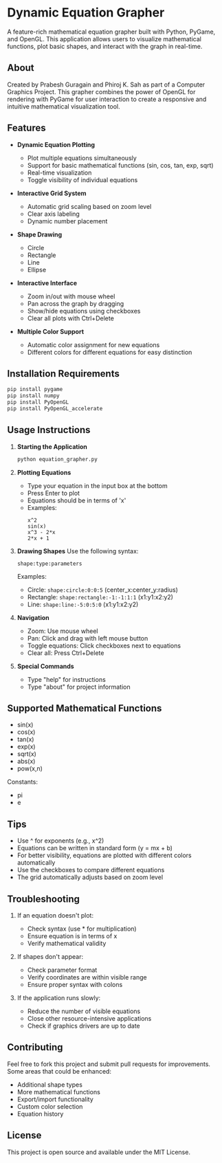 # Dynamic Equation Grapher

A feature-rich mathematical equation grapher built with Python, PyGame, and OpenGL. This application allows users to visualize mathematical functions, plot basic shapes, and interact with the graph in real-time.

## About

Created by Prabesh Guragain and Phiroj K. Sah as part of a Computer Graphics Project. This grapher combines the power of OpenGL for rendering with PyGame for user interaction to create a responsive and intuitive mathematical visualization tool.

## Features

- **Dynamic Equation Plotting**
  - Plot multiple equations simultaneously
  - Support for basic mathematical functions (sin, cos, tan, exp, sqrt)
  - Real-time visualization
  - Toggle visibility of individual equations

- **Interactive Grid System**
  - Automatic grid scaling based on zoom level
  - Clear axis labeling
  - Dynamic number placement

- **Shape Drawing**
  - Circle
  - Rectangle
  - Line
  - Ellipse

- **Interactive Interface**
  - Zoom in/out with mouse wheel
  - Pan across the graph by dragging
  - Show/hide equations using checkboxes
  - Clear all plots with Ctrl+Delete

- **Multiple Color Support**
  - Automatic color assignment for new equations
  - Different colors for different equations for easy distinction

## Installation Requirements

```bash
pip install pygame
pip install numpy
pip install PyOpenGL
pip install PyOpenGL_accelerate
```

## Usage Instructions

1. **Starting the Application**
   ```python
   python equation_grapher.py
   ```

2. **Plotting Equations**
   - Type your equation in the input box at the bottom
   - Press Enter to plot
   - Equations should be in terms of 'x'
   - Examples:
     ```
     x^2
     sin(x)
     x^3 - 2*x
     2*x + 1
     ```

3. **Drawing Shapes**
   Use the following syntax:
   ```
   shape:type:parameters
   ```
   Examples:
   - Circle: `shape:circle:0:0:5` (center_x:center_y:radius)
   - Rectangle: `shape:rectangle:-1:-1:1:1` (x1:y1:x2:y2)
   - Line: `shape:line:-5:0:5:0` (x1:y1:x2:y2)

4. **Navigation**
   - Zoom: Use mouse wheel
   - Pan: Click and drag with left mouse button
   - Toggle equations: Click checkboxes next to equations
   - Clear all: Press Ctrl+Delete

5. **Special Commands**
   - Type "help" for instructions
   - Type "about" for project information

## Supported Mathematical Functions
- sin(x)
- cos(x)
- tan(x)
- exp(x)
- sqrt(x)
- abs(x)
- pow(x,n)

Constants:
- pi
- e

## Tips
- Use ^ for exponents (e.g., x^2)
- Equations can be written in standard form (y = mx + b)
- For better visibility, equations are plotted with different colors automatically
- Use the checkboxes to compare different equations
- The grid automatically adjusts based on zoom level

## Troubleshooting
1. If an equation doesn't plot:
   - Check syntax (use * for multiplication)
   - Ensure equation is in terms of x
   - Verify mathematical validity

2. If shapes don't appear:
   - Check parameter format
   - Verify coordinates are within visible range
   - Ensure proper syntax with colons

3. If the application runs slowly:
   - Reduce the number of visible equations
   - Close other resource-intensive applications
   - Check if graphics drivers are up to date

## Contributing
Feel free to fork this project and submit pull requests for improvements. Some areas that could be enhanced:
- Additional shape types
- More mathematical functions
- Export/import functionality
- Custom color selection
- Equation history

## License
This project is open source and available under the MIT License.
